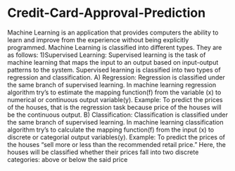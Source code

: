 # Credit-Card-Approval-Prediction

Machine Learning is an application that provides
computers the ability to learn and improve from the experience without 
being explicitly programmed. Machine Learning is classified into different 
types. They are as follows:
1)Supervised Learning:
Supervised learning is the task of machine learning that maps the input 
to an output based on input-output patterns to the system. 
Supervised learning is classified into two types of regression and 
classification.
A) Regression: Regression is classified under the same branch of 
supervised learning. In machine learning regression algorithm try’s to 
estimate the mapping function(f) from the variable (x) to numerical or 
continuous output variable(y).
Example: To predict the prices of the houses, that is the regression task 
because price 
of the houses will be the continuous output.
B) Classification: Classification is classified under the same branch of 
supervised learning. In machine learning classification algorithm try’s to 
calculate the mapping function(f) from the input (x) to discrete or 
categorial output variables(y).
Example: To predict the prices of the houses “sell more or less than the 
recommended retail price.” Here, the houses will be classified whether 
their prices fall into two discrete categories: above or below the said 
price
